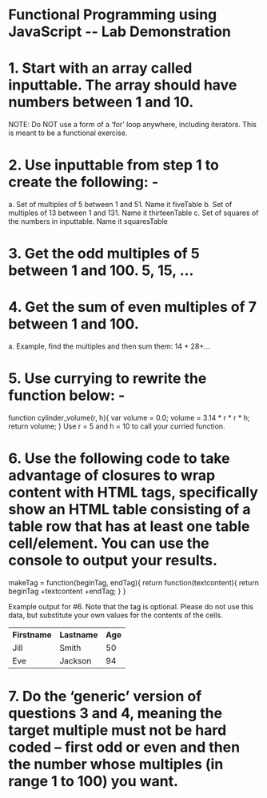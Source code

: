 # Functional Programming using JavaScript -- Lab Demonstration

# 1. Start with an array called inputtable. The array should have numbers between 1 and 10.  
NOTE: Do NOT use a form of a ‘for’ loop anywhere, including iterators.  This is meant to be a functional exercise.

# 2. Use inputtable from step 1 to create the following: - 

  a.	Set of multiples of 5 between 1 and 51. Name it fiveTable
  b.	Set of multiples of 13 between 1 and 131. Name it thirteenTable
  c.	Set of squares of the numbers in inputtable. Name it squaresTable

# 3. Get the odd multiples of 5 between 1 and 100. 5, 15, … 

# 4. Get the sum of even multiples of 7 between 1 and 100. 

a.	Example, find the multiples and then sum them: 14 + 28+… 

# 5. Use currying to rewrite the function below: -
function cylinder_volume(r, h){
	var volume = 0.0;
	volume = 3.14 * r * r * h;
	return volume;
}
Use r = 5 and h = 10 to call your curried function.

# 6. Use the following code to take advantage of closures to wrap content with HTML tags, specifically show an HTML table consisting of a table row that has at least one table cell/element. You can use the console to output your results.

makeTag = function(beginTag, endTag){
return function(textcontent){
	return beginTag +textcontent +endTag;
}
	}

Example output for #6. Note that the <th> tag is optional. Please do not use this data, but substitute your own values for the contents of the cells.

<table>
  <tr>
    <th>Firstname</th>
    <th>Lastname</th>
    <th>Age</th>
  </tr>
  <tr>
    <td>Jill</td>
    <td>Smith</td>
    <td>50</td>
  </tr>
  <tr>
    <td>Eve</td>
    <td>Jackson</td>
    <td>94</td>
  </tr>
</table>

# 7. Do the ‘generic’ version of questions 3 and 4, meaning the target multiple must not be hard coded – first odd or even and then the number whose multiples (in range 1 to 100) you want.
